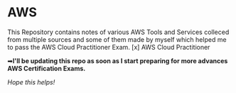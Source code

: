 # AWS
This Repository contains notes of various AWS Tools and Services colleced from multiple sources and some of them made by myself which helped me to pass the AWS Cloud Practitioner Exam.
[x] AWS Cloud Practitioner

➡**I'll be updating this repo as soon as I start preparing for more advances AWS Certification Exams.**

*Hope this helps!*
